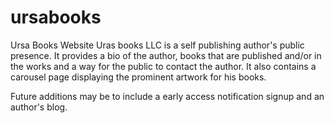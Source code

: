 # ursabooks
Ursa Books Website
Uras books LLC is a self publishing author's public presence.
It provides a bio of the author, books that are published and/or in the works and a way for the public to contact the author.
It also contains a carousel page displaying the prominent artwork for his books.

Future additions may be to include a early access notification signup and an author's blog.
